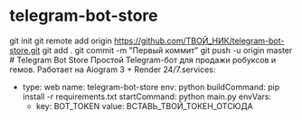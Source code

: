 # telegram-bot-store
git init git remote add origin https://github.com/ТВОЙ_НИК/telegram-bot-store.git git add . git commit -m "Первый коммит" git push -u origin master # Telegram Bot Store
Простой Telegram-бот для продажи робуксов и гемов. Работает на Aiogram 3 + Render 24/7.services:
  - type: web
    name: telegram-bot-store
    env: python
    buildCommand: pip install -r requirements.txt
    startCommand: python main.py
    envVars:
      - key: BOT_TOKEN
        value: ВСТАВЬ_ТВОЙ_ТОКЕН_ОТСЮДА


